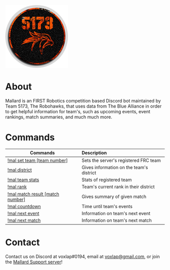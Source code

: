 [![logo](https://raw.githubusercontent.com/Team5173/Mallard-Discord/master/Site/logo.png)](https://discordapp.com/api/oauth2/authorize?client_id=419157772421300235&permissions=384000&scope=bot)

# About
Mallard is an FIRST Robotics competition based Discord bot maintained by Team 5173, The Robohawks, that uses data from The Blue Alliance in order to get helpful information for team's, such as upcoming events, event rankings, match summaries, and much much more.
# Commands

|**Commands**                | **Description**|                                                      
---|:---
[!mal set team [team number]](https://raw.githubusercontent.com/Team5173/Mallard-Discord/master/Site/setteam.png)|Sets the server's registered FRC team
[!mal district](https://raw.githubusercontent.com/Team5173/Mallard-Discord/master/Site/district.png)|Gives information on the team's district
[!mal team stats](https://raw.githubusercontent.com/Team5173/Mallard-Discord/master/Site/teamstats.png) |Stats of registered team
[!mal rank](https://raw.githubusercontent.com/Team5173/Mallard-Discord/master/Site/rank.png)|Team's current rank in their district
[!mal match result [match number]](https://raw.githubusercontent.com/Team5173/Mallard-Discord/master/Site/matchresult.png)|Gives summary of given match       
[!mal countdown](https://raw.githubusercontent.com/Team5173/Mallard-Discord/Site/countdown.png) |Time until team's events
[!mal next event](https://raw.githubusercontent.com/Team5173/Mallard-Discord/master/Site/nextevent.png) |Information on team's next event
[!mal next match](https://raw.githubusercontent.com/Team5173/Mallard-Discord/master/Site/nextmatch.png) |Information on team's next match

# Contact
Contact us on Discord at voxlap#0194, email at voxlap@gmail.com, or join the [Mallard Support server](https://discord.gg/hgqmWPY)!
